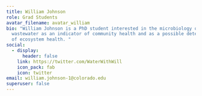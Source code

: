 ```yaml
---
title: William Johnson
role: Grad Students
avatar_filename: avatar_william
bio: "William Johnson is a PhD student interested in the microbiology of
  wastewater as an indicator of community health and as a possible determinant
  of ecosystem health. "
social:
  - display:
      header: false
    link: https://twitter.com/WaterWithWill
    icon_pack: fab
    icon: twitter
email: william.johnson-1@colorado.edu
superuser: false
---
```

